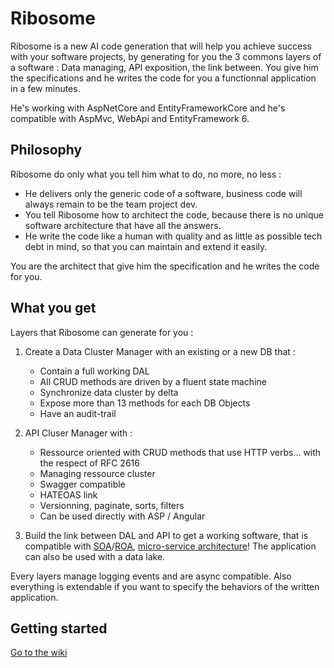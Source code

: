 # Ribosome
Ribosome is a new AI code generation that will help you achieve success with your software projects, by generating for you the 3 commons layers of a software : Data managing, API exposition, the link between. You give him the specifications and he writes the code for you a functionnal application in a few minutes.

He's working with AspNetCore and EntityFrameworkCore and he's compatible with AspMvc, WebApi and EntityFramework 6.

## Philosophy
Ribosome do only what you tell him what to do, no more, no less :
+ He delivers only the generic code of a software, business code will always remain to be the team project dev.
+ You tell Ribosome how to architect the code, because there is no unique software architecture that have all the answers.
+ He write the code like a human with quality and as little as possible tech debt in mind, so that you can maintain and extend it easily.

You are the architect that give him the specification and he writes the code for you.

## What you get
Layers that Ribosome can generate for you :

1. Create a Data Cluster Manager with an existing or a new DB that :
	+ Contain a full working DAL
	+ All CRUD methods are driven by a fluent state machine
	+ Synchronize data cluster by delta
	+ Expose more than 13 methods for each DB Objects 
	+ Have an audit-trail

2. API Cluser Manager with :
	+ Ressource oriented with CRUD methods that use HTTP verbs... with the respect of RFC 2616
	+ Managing ressource cluster
	+ Swagger compatible
	+ HATEOAS link 
	+ Versionning, paginate, sorts, filters
	+ Can be used directly with ASP / Angular
	
3. Build the link between DAL and API to get a working software, that is compatible with [SOA](https://en.wikipedia.org/wiki/Service-oriented_architecture)/[ROA](https://en.wikipedia.org/wiki/Resource-oriented_architecture), [micro-service architecture](https://en.wikipedia.org/wiki/Microservices)! 
The application can also be used with a data lake.

Every layers manage logging events and are async compatible. Also everything is extendable if you want to specify the behaviors of the written application.

## Getting started
[Go to the wiki](https://github.com/synodetechnologies/Ribosome/wiki)

